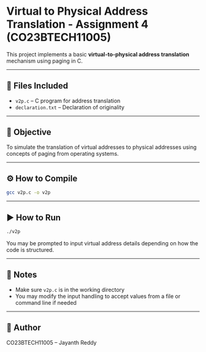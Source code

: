 # Virtual to Physical Address Translation - Assignment 4 (CO23BTECH11005)

This project implements a basic **virtual-to-physical address translation** mechanism using paging in C.

---

## 📁 Files Included

- `v2p.c` – C program for address translation
- `declaration.txt` – Declaration of originality

---

## 🧠 Objective

To simulate the translation of virtual addresses to physical addresses using concepts of paging from operating systems.

---

## ⚙️ How to Compile

```bash
gcc v2p.c -o v2p
```

---

## ▶️ How to Run

```bash
./v2p
```

You may be prompted to input virtual address details depending on how the code is structured.

---

## 📄 Notes

- Make sure `v2p.c` is in the working directory
- You may modify the input handling to accept values from a file or command line if needed

---

## 👤 Author

CO23BTECH11005 – Jayanth Reddy
